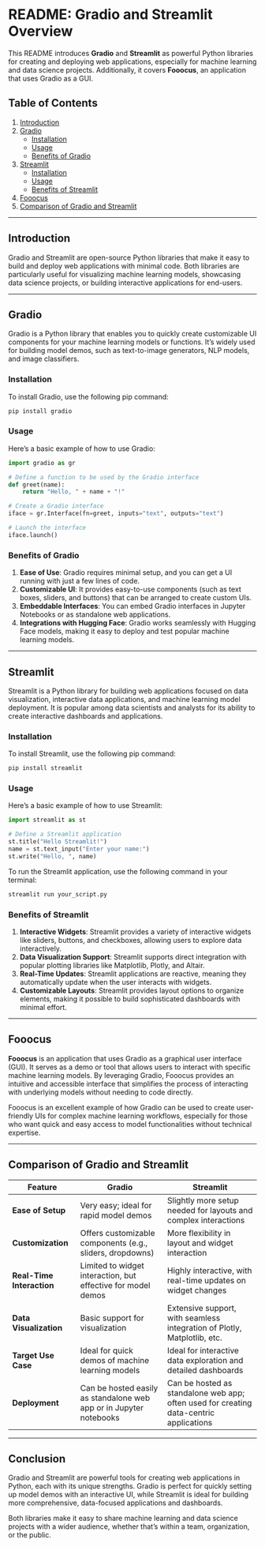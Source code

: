 # README: Gradio and Streamlit Overview

This README introduces **Gradio** and **Streamlit** as powerful Python libraries for creating and deploying web applications, especially for machine learning and data science projects. Additionally, it covers **Fooocus**, an application that uses Gradio as a GUI.

## Table of Contents

1. [Introduction](#introduction)
2. [Gradio](#gradio)
   - [Installation](#installation)
   - [Usage](#usage)
   - [Benefits of Gradio](#benefits-of-gradio)
3. [Streamlit](#streamlit)
   - [Installation](#installation-1)
   - [Usage](#usage-1)
   - [Benefits of Streamlit](#benefits-of-streamlit)
4. [Fooocus](#fooocus)
5. [Comparison of Gradio and Streamlit](#comparison-of-gradio-and-streamlit)

---

## Introduction

Gradio and Streamlit are open-source Python libraries that make it easy to build and deploy web applications with minimal code. Both libraries are particularly useful for visualizing machine learning models, showcasing data science projects, or building interactive applications for end-users.

---

## Gradio

Gradio is a Python library that enables you to quickly create customizable UI components for your machine learning models or functions. It’s widely used for building model demos, such as text-to-image generators, NLP models, and image classifiers.

### Installation

To install Gradio, use the following pip command:

```bash
pip install gradio
```

### Usage

Here’s a basic example of how to use Gradio:

```python
import gradio as gr

# Define a function to be used by the Gradio interface
def greet(name):
    return "Hello, " + name + "!"

# Create a Gradio interface
iface = gr.Interface(fn=greet, inputs="text", outputs="text")

# Launch the interface
iface.launch()
```

### Benefits of Gradio

1. **Ease of Use**: Gradio requires minimal setup, and you can get a UI running with just a few lines of code.
2. **Customizable UI**: It provides easy-to-use components (such as text boxes, sliders, and buttons) that can be arranged to create custom UIs.
3. **Embeddable Interfaces**: You can embed Gradio interfaces in Jupyter Notebooks or as standalone web applications.
4. **Integrations with Hugging Face**: Gradio works seamlessly with Hugging Face models, making it easy to deploy and test popular machine learning models.

---

## Streamlit

Streamlit is a Python library for building web applications focused on data visualization, interactive data applications, and machine learning model deployment. It is popular among data scientists and analysts for its ability to create interactive dashboards and applications.

### Installation

To install Streamlit, use the following pip command:

```bash
pip install streamlit
```

### Usage

Here’s a basic example of how to use Streamlit:

```python
import streamlit as st

# Define a Streamlit application
st.title("Hello Streamlit!")
name = st.text_input("Enter your name:")
st.write("Hello, ", name)
```

To run the Streamlit application, use the following command in your terminal:

```bash
streamlit run your_script.py
```

### Benefits of Streamlit

1. **Interactive Widgets**: Streamlit provides a variety of interactive widgets like sliders, buttons, and checkboxes, allowing users to explore data interactively.
2. **Data Visualization Support**: Streamlit supports direct integration with popular plotting libraries like Matplotlib, Plotly, and Altair.
3. **Real-Time Updates**: Streamlit applications are reactive, meaning they automatically update when the user interacts with widgets.
4. **Customizable Layouts**: Streamlit provides layout options to organize elements, making it possible to build sophisticated dashboards with minimal effort.

---

## Fooocus

**Fooocus** is an application that uses Gradio as a graphical user interface (GUI). It serves as a demo or tool that allows users to interact with specific machine learning models. By leveraging Gradio, Fooocus provides an intuitive and accessible interface that simplifies the process of interacting with underlying models without needing to code directly. 

Fooocus is an excellent example of how Gradio can be used to create user-friendly UIs for complex machine learning workflows, especially for those who want quick and easy access to model functionalities without technical expertise.

---

## Comparison of Gradio and Streamlit

| Feature                  | Gradio                                                                                     | Streamlit                                                                                       |
|--------------------------|--------------------------------------------------------------------------------------------|------------------------------------------------------------------------------------------------|
| **Ease of Setup**        | Very easy; ideal for rapid model demos                                                     | Slightly more setup needed for layouts and complex interactions                                |
| **Customization**        | Offers customizable components (e.g., sliders, dropdowns)                                  | More flexibility in layout and widget interaction                                              |
| **Real-Time Interaction**| Limited to widget interaction, but effective for model demos                               | Highly interactive, with real-time updates on widget changes                                   |
| **Data Visualization**    | Basic support for visualization                                                            | Extensive support, with seamless integration of Plotly, Matplotlib, etc.                       |
| **Target Use Case**      | Ideal for quick demos of machine learning models                                           | Ideal for interactive data exploration and detailed dashboards                                 |
| **Deployment**           | Can be hosted easily as standalone web app or in Jupyter notebooks                         | Can be hosted as standalone web app; often used for creating data-centric applications         |

---

## Conclusion

Gradio and Streamlit are powerful tools for creating web applications in Python, each with its unique strengths. Gradio is perfect for quickly setting up model demos with an interactive UI, while Streamlit is ideal for building more comprehensive, data-focused applications and dashboards.

Both libraries make it easy to share machine learning and data science projects with a wider audience, whether that’s within a team, organization, or the public.
